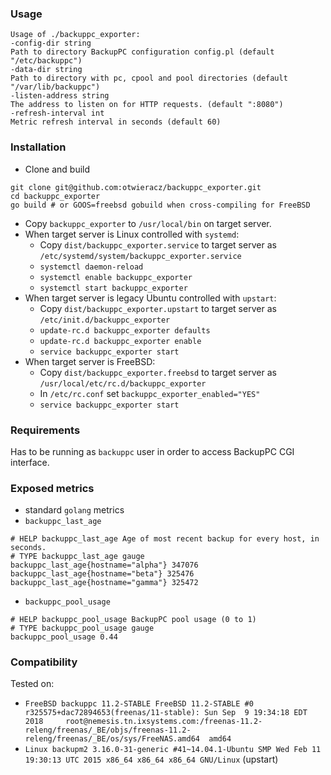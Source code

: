 ### Usage
```
Usage of ./backuppc_exporter:
-config-dir string
Path to directory BackupPC configuration config.pl (default "/etc/backuppc")
-data-dir string
Path to directory with pc, cpool and pool directories (default "/var/lib/backuppc")
-listen-address string
The address to listen on for HTTP requests. (default ":8080")
-refresh-interval int
Metric refresh interval in seconds (default 60)
```

### Installation
* Clone and build
```
git clone git@github.com:otwieracz/backuppc_exporter.git
cd backuppc_exporter
go build # or GOOS=freebsd gobuild when cross-compiling for FreeBSD
```
* Copy `backuppc_exporter` to `/usr/local/bin` on target server.
* When target server is Linux controlled with `systemd`:
  * Copy `dist/backuppc_exporter.service` to target server as `/etc/systemd/system/backuppc_exporter.service`
  * `systemctl daemon-reload`
  * `systemctl enable backuppc_exporter`
  * `systemctl start backuppc_exporter`
* When target server is legacy Ubuntu controlled with `upstart`:
  * Copy `dist/backuppc_exporter.upstart` to target server as `/etc/init.d/backuppc_exporter`
  * `update-rc.d backuppc_exporter defaults`
  * `update-rc.d backuppc_exporter enable`
  * `service backuppc_exporter start`
* When target server is FreeBSD:
  * Copy `dist/backuppc_exporter.freebsd` to target server as `/usr/local/etc/rc.d/backuppc_exporter`
  * In `/etc/rc.conf` set `backuppc_exporter_enabled="YES"`
  * `service backuppc_exporter start`

### Requirements
Has to be running as `backuppc` user in order to access BackupPC CGI interface.

### Exposed metrics
* standard `golang` metrics
* `backuppc_last_age`
```
# HELP backuppc_last_age Age of most recent backup for every host, in seconds.
# TYPE backuppc_last_age gauge
backuppc_last_age{hostname="alpha"} 347076
backuppc_last_age{hostname="beta"} 325476
backuppc_last_age{hostname="gamma"} 325472
```
* `backuppc_pool_usage`
```
# HELP backuppc_pool_usage BackupPC pool usage (0 to 1)
# TYPE backuppc_pool_usage gauge
backuppc_pool_usage 0.44
```

### Compatibility
Tested on:
* `FreeBSD backuppc 11.2-STABLE FreeBSD 11.2-STABLE #0 r325575+dac72894653(freenas/11-stable): Sun Sep  9 19:34:18 EDT 2018     root@nemesis.tn.ixsystems.com:/freenas-11.2-releng/freenas/_BE/objs/freenas-11.2-releng/freenas/_BE/os/sys/FreeNAS.amd64  amd64`
* `Linux backupm2 3.16.0-31-generic #41~14.04.1-Ubuntu SMP Wed Feb 11 19:30:13 UTC 2015 x86_64 x86_64 x86_64 GNU/Linux` (upstart)
